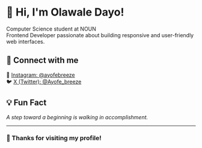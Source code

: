 # 👋 Hi, I'm Olawale Dayo!

Computer Science student at NOUN  
Frontend Developer passionate about building responsive and user-friendly web interfaces.

## 🧭 Connect with me  
📸 [Instagram: @ayofebreeze](https://instagram.com/ayofe_breeze)  
🐦 [X (Twitter): @Ayofe_breeze](https://x.com/Ayofe_breeze)

## 💡 Fun Fact  
*A step toward a beginning is walking in accomplishment.*

---

### 🙏 Thanks for visiting my profile!
